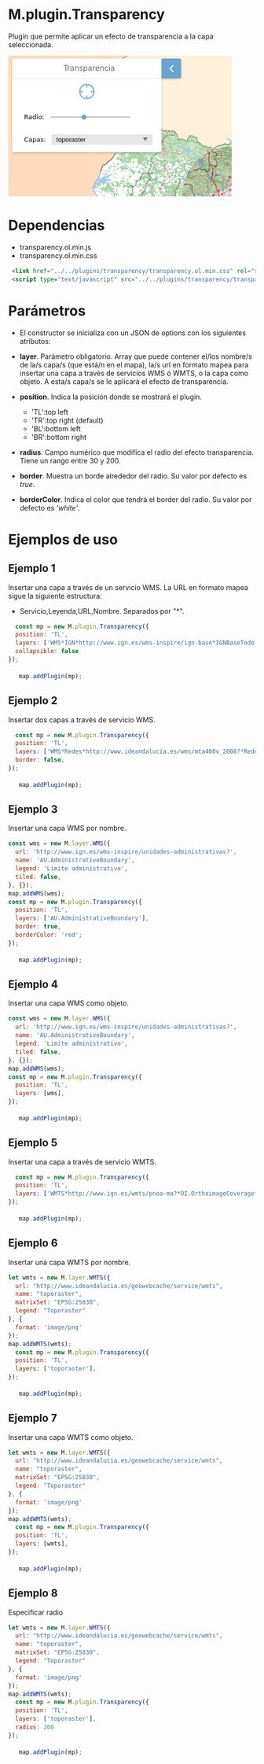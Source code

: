 # M.plugin.Transparency

Plugin que permite aplicar un efecto de transparencia a la capa seleccionada.

![Imagen1](./img/transparency_1.png)

# Dependencias

- transparency.ol.min.js
- transparency.ol.min.css


```html
 <link href="../../plugins/transparency/transparency.ol.min.css" rel="stylesheet" />
 <script type="text/javascript" src="../../plugins/transparency/transparency.ol.min.js"></script>
```

# Parámetros

- El constructor se inicializa con un JSON de options con los siguientes atributos:

- **layer**. Parámetro obligatorio. Array que puede contener el/los nombre/s de la/s capa/s (que está/n en el mapa), la/s url en formato mapea para insertar una capa a través de servicios WMS ó WMTS, o la capa como objeto.
  A esta/s capa/s se le aplicará el efecto de transparencia.

- **position**. Indica la posición donde se mostrará el plugin.
  - 'TL':top left
  - 'TR':top right (default)
  - 'BL':bottom left
  - 'BR':bottom right

- **radius**. Campo numérico que modifica el radio del efecto transparencia. Tiene un rango entre 30 y 200.

- **border**. Muestra un borde alrededor del radio. Su valor por defecto es *true*.

- **borderColor**. Indica el color que tendrá el border del radio. Su valor por defecto es *'white'*.

# Ejemplos de uso

## Ejemplo 1
Insertar una capa a través de un servicio WMS. La URL en formato mapea sigue la siguiente estructura:
  - Servicio,Leyenda,URL,Nombre. Separados por "*".
```javascript
  const mp = new M.plugin.Transparency({
  position: 'TL',
  layers: ['WMS*IGN*http://www.ign.es/wms-inspire/ign-base*IGNBaseTodo'],
  collapsible: false
});

   map.addPlugin(mp);
```

## Ejemplo 2
Insertar dos capas a través de servicio WMS.
```javascript
  const mp = new M.plugin.Transparency({
  position: 'TL',
  layers: ['WMS*Redes*http://www.ideandalucia.es/wms/mta400v_2008?*Redes_energeticas', 'WMS*IGN*http://www.ign.es/wms-inspire/ign-base*IGNBaseTodo'],
  border: false,
});

   map.addPlugin(mp);
```

## Ejemplo 3
Insertar una capa WMS por nombre.
```javascript
const wms = new M.layer.WMS({
  url: 'http://www.ign.es/wms-inspire/unidades-administrativas?',
  name: 'AU.AdministrativeBoundary',
  legend: 'Limite administrativo',
  tiled: false,
}, {});
map,addWMS(wms);
const mp = new M.plugin.Transparency({
  position: 'TL',
  layers: ['AU.AdministrativeBoundary'],
  border: true,
  borderColor: 'red';
});

   map.addPlugin(mp);
```

## Ejemplo 4
Insertar una capa WMS como objeto.
```javascript
const wms = new M.layer.WMS({
  url: 'http://www.ign.es/wms-inspire/unidades-administrativas?',
  name: 'AU.AdministrativeBoundary',
  legend: 'Limite administrativo',
  tiled: false,
}, {});
map,addWMS(wms);
const mp = new M.plugin.Transparency({
  position: 'TL',
  layers: [wms],
});

   map.addPlugin(mp);
```

## Ejemplo 5
Insertar una capa a través de servicio WMTS.
```javascript
  const mp = new M.plugin.Transparency({
  position: 'TL',
  layers: ['WMTS*http://www.ign.es/wmts/pnoa-ma?*OI.OrthoimageCoverage*EPSG:25830*PNOA']
});

   map.addPlugin(mp);
```

## Ejemplo 6
Insertar una capa WMTS por nombre.
```javascript
let wmts = new M.layer.WMTS({
  url: "http://www.ideandalucia.es/geowebcache/service/wmts",
  name: "toporaster",
  matrixSet: "EPSG:25830",
  legend: "Toporaster"
}, {
  format: 'image/png'
});
map.addWMTS(wmts);
  const mp = new M.plugin.Transparency({
  position: 'TL',
  layers: ['toporaster'],
});

   map.addPlugin(mp);
```

## Ejemplo 7
Insertar una capa WMTS como objeto.
```javascript
let wmts = new M.layer.WMTS({
  url: "http://www.ideandalucia.es/geowebcache/service/wmts",
  name: "toporaster",
  matrixSet: "EPSG:25830",
  legend: "Toporaster"
}, {
  format: 'image/png'
});
map.addWMTS(wmts);
  const mp = new M.plugin.Transparency({
  position: 'TL',
  layers: [wmts],
});

   map.addPlugin(mp);
```

## Ejemplo 8
Especificar radio
```javascript
let wmts = new M.layer.WMTS({
  url: "http://www.ideandalucia.es/geowebcache/service/wmts",
  name: "toporaster",
  matrixSet: "EPSG:25830",
  legend: "Toporaster"
}, {
  format: 'image/png'
});
map.addWMTS(wmts);
  const mp = new M.plugin.Transparency({
  position: 'TL',
  layers: ['toporaster'],
  radius: 200
});

   map.addPlugin(mp);
```
